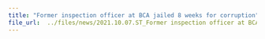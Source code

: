 ```yaml
---
title: "Former inspection officer at BCA jailed 8 weeks for corruption"
file_url:  ../files/news/2021.10.07.ST_Former inspection officer at BCA jailed 8 weeks for corruption.pdf
---
```

